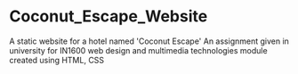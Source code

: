 # Coconut_Escape_Website
A static website for a hotel named 'Coconut Escape'
An assignment given in university for IN1600 web design and multimedia technologies module
created using HTML, CSS
